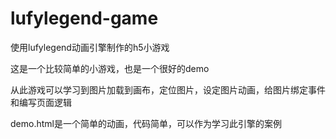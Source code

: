 # lufylegend-game
使用lufylegend动画引擎制作的h5小游戏


这是一个比较简单的小游戏，也是一个很好的demo

从此游戏可以学习到图片加载到画布，定位图片，设定图片动画，给图片绑定事件和编写页面逻辑

demo.html是一个简单的动画，代码简单，可以作为学习此引擎的案例

